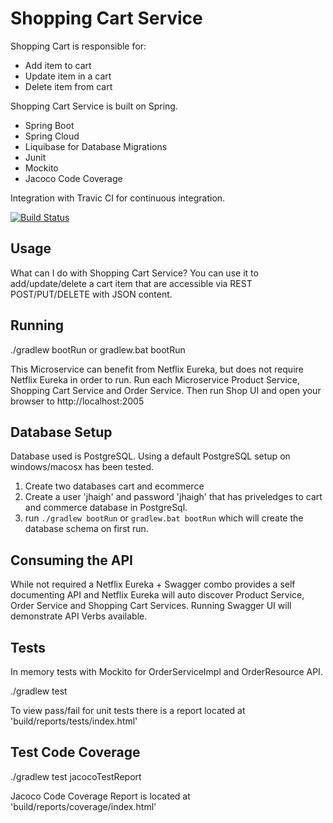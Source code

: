 # Shopping Cart Service

Shopping Cart is responsible for:
- Add item to cart
- Update item in a cart
- Delete item from cart

Shopping Cart Service is built on Spring.

- Spring Boot
- Spring Cloud
- Liquibase for Database Migrations
- Junit
- Mockito
- Jacoco Code Coverage 

Integration with Travic CI for continuous integration.

[![Build Status](https://travis-ci.org/haighis/shoppingcart-service.svg?branch=master)](https://travis-ci.org/haighis/shoppingcart-service)

## Usage
What can I do with Shopping Cart Service? You can use it to add/update/delete a cart item that are accessible via REST POST/PUT/DELETE with JSON content.

## Running

./gradlew bootRun or gradlew.bat bootRun

This Microservice can benefit from Netflix Eureka, but does not require Netflix Eureka in order to run. Run each Microservice Product Service, Shopping Cart Service and Order Service. Then run Shop UI and open your browser to 
http://localhost:2005

## Database Setup

Database used is PostgreSQL. Using a default PostgreSQL setup on windows/macosx has been tested. 
1. Create two databases cart and ecommerce
2. Create a user 'jhaigh' and password 'jhaigh' that has priveledges to cart and commerce database in PostgreSql.
3. run ```./gradlew bootRun``` or ```gradlew.bat bootRun``` which will create the database schema on first run.

## Consuming the API

While not required a Netflix Eureka + Swagger combo provides a self documenting API and Netflix Eureka will auto discover Product Service, Order Service and Shopping Cart Services. Running Swagger UI will demonstrate API Verbs available. 

## Tests

In memory tests with Mockito for OrderServiceImpl and OrderResource API.  

./gradlew test

To view pass/fail for unit tests there is a report located at 'build/reports/tests/index.html'

## Test Code Coverage

./gradlew test jacocoTestReport

Jacoco Code Coverage Report is located at 'build/reports/coverage/index.html'